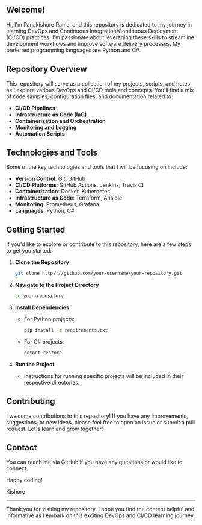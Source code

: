 ## Welcome!

Hi, I'm Ranakishore Rama, and this repository is dedicated to my journey in learning DevOps and Continuous Integration/Continuous Deployment (CI/CD) practices. 
I'm passionate about leveraging these skills to streamline development workflows and improve software delivery processes. My preferred programming languages are Python and C#.

## Repository Overview

This repository will serve as a collection of my projects, scripts, and notes as I explore various DevOps and CI/CD tools and concepts. You'll find a mix of code samples, configuration files, and documentation related to:

- **CI/CD Pipelines**
- **Infrastructure as Code (IaC)**
- **Containerization and Orchestration**
- **Monitoring and Logging**
- **Automation Scripts**

## Technologies and Tools

Some of the key technologies and tools that I will be focusing on include:

- **Version Control**: Git, GitHub
- **CI/CD Platforms**: GitHub Actions, Jenkins, Travis CI
- **Containerization**: Docker, Kubernetes
- **Infrastructure as Code**: Terraform, Ansible
- **Monitoring**: Prometheus, Grafana
- **Languages**: Python, C#

## Getting Started

If you'd like to explore or contribute to this repository, here are a few steps to get you started:

1. **Clone the Repository**
   ```sh
   git clone https://github.com/your-username/your-repository.git
   ```

2. **Navigate to the Project Directory**
   ```sh
   cd your-repository
   ```

3. **Install Dependencies**
   - For Python projects:
     ```sh
     pip install -r requirements.txt
     ```
   - For C# projects:
     ```sh
     dotnet restore
     ```

4. **Run the Project**
   - Instructions for running specific projects will be included in their respective directories.

## Contributing

I welcome contributions to this repository! If you have any improvements, suggestions, or new ideas, please feel free to open an issue or submit a pull request. Let's learn and grow together!

## Contact

You can reach me via GitHub if you have any questions or would like to connect.

Happy coding!

Kishore

---

Thank you for visiting my repository. I hope you find the content helpful and informative as I embark on this exciting DevOps and CI/CD learning journey.
